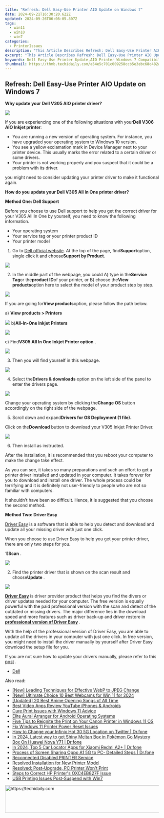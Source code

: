 ```yaml
---
title: "Refresh: Dell Easy-Use Printer AIO Update on Windows 7"
date: 2024-09-21T16:30:20.622Z
updated: 2024-09-26T06:08:05.807Z
tags:
  - win11
  - win10
  - win7
categories:
  - PrinterIssues
description: "This Article Describes Refresh: Dell Easy-Use Printer AIO Update on Windows 7"
excerpt: "This Article Describes Refresh: Dell Easy-Use Printer AIO Update on Windows 7"
keywords: Dell Easy-Use Printer Update,AIO Printer Windows 7 Compatibility,Dell Epson Inkjet Upgrade for Windows,Windows 7 Wireless Printing Enhancement,Dell Printer Driver Update Guide,Newest Dell Printer Features on Windows 7,Latest Windows 7 Supported Dell AIO Printers
thumbnail: https://thmb.techidaily.com/a54e5c701c009258ccb5e3ebc68c482a0352d900bfe7620286533aaa04ebdf62.png
---
```


## Refresh: Dell Easy-Use Printer AIO Update on Windows 7

 **Why update your Dell V305 AIO printer driver?**
  
 ![](https://images.drivereasy.com/wp-content/uploads/2016/07/img_5784c1001c1f1.png)

If you are experiencing one of the following situations with your**Dell V306 AIO Inkjet printer**:
  
* You are running a new version of operating system. For instance, you have upgraded your operating system to Windows 10 version.
* You see a yellow exclamation mark in Device Manager next to your printer device. This usually marks the error related to a certain driver or some drivers.
* Your printer is not working properly and you suspect that it could be a problem with its driver.
  
you might need to consider updating your printer driver to make it functional again.
  
 **How do you update your Dell V305 All In One printer driver?**
  
 **Method One: Dell Support**
  
Before you choose to use Dell support to help you get the correct driver for your V305 All In One by yourself, you need to know the following information.
  
* Your operating system
* Your service tag or your printer product ID
* Your printer model
  
1) Go to [Dell official website](https://shop-links.co/link/?exclusive=1&publisher_slug=itechdaily19598&url=http%3A%2F%2Fwww.dell.com%2F). At the top of the page, find**Support**option, single click it and choose**Support by Product**.
  
![](https://images.drivereasy.com/wp-content/uploads/2016/07/img_577b33e71b232.png)
  
2) In the middle part of the webpage, you could A) type in the**Service Tag**or the**product ID**of your printer, or B) choose the**View products**option here to select the model of your product step by step.

![](https://images.drivereasy.com/wp-content/uploads/2016/07/img_577b36acf0575.png)

If you are going for**View products**option, please follow the path below.
  
a) **View products > Printers**
  
![](https://images.drivereasy.com/wp-content/uploads/2016/07/img_577b36fd2b84a.png)
b)**All-In-One Inkjet Printers**
  
![](https://images.drivereasy.com/wp-content/uploads/2016/07/img_577b3734d805e.png)
  
 c) Find**V305 All In One Inkjet Printer option** .
  
![](https://images.drivereasy.com/wp-content/uploads/2016/07/img_577b37846c570.png)
  
 3) Then you will find yourself in this webpage.  
  
![](https://images.drivereasy.com/wp-content/uploads/2016/07/img_577b4fd2d93ff.png)
  
 4) Select the**Drivers & downloads** option on the left side of the panel to enter the drivers page.  
  
![](https://images.drivereasy.com/wp-content/uploads/2016/07/img_577b50abc9052.png)
  
 Change your operating system by clicking the**Change OS** button accordingly on the right side of the webpage.
  
 5) Scroll down and expand**Drivers for OS Deployment (1 file).**
  
 Click on the**Download** button to download your V305 Inkjet Printer Driver.  
  
![](https://images.drivereasy.com/wp-content/uploads/2016/07/img_577b519e7e9cd.png)
  
 6) Then install as instructed.
  
 After the installation, it is recommended that you reboot your computer to make the change take effect.
  
 As you can see, it takes so many preparations and such an effort to get a printer driver installed and updated in your computer. It takes forever for you to download and install one driver. The whole process could be terrifying and it is definitely not user-friendly to people who are not so familiar with computers.  
  
 It shouldn’t have been so difficult. Hence, it is suggested that you choose the second method.
  
**Method Two: Driver Easy**
  
[Driver Easy](https://tools.techidaily.com/drivereasy/download/) is a software that is able to help you detect and download and update all your missing driver with just one click.
  
 When you choose to use Driver Easy to help you get your printer driver, there are only two steps for you.
  
 1)**Scan** .
  
![](https://images.drivereasy.com/wp-content/uploads/2017/04/img_58e8b048871b6.png)

 2) Find the printer driver that is shown on the scan result and choose**Update** .
  
![](https://images.drivereasy.com/wp-content/uploads/2017/04/img_58e8b09bbee48.jpg)
  
[**Driver Easy**](https://tools.techidaily.com/drivereasy/download/) is driver provider product that helps you find the divers or driver updates needed for your computer. The free version is equally powerful with the paid professional version with the scan and detect of the outdated or missing drivers. The major difference lies in the download speed and more features such as driver back-up and driver restore in [**professional version of Driver Easy**](https://tools.techidaily.com/drivereasy/download/) .
  
 With the help of the professional version of Driver Easy, you are able to update all the drivers in your computer with just one click. In free version, you might need to install the driver manually by yourself after Driver Easy download the setup file for you.
  
 If you are not sure how to update your drivers manually, please refer to this [post](https://tools.techidaily.com/drivereasy/download/) .

* [Dell](https://tools.techidaily.com/drivereasy/download/)

<ins class="adsbygoogle"
     style="display:block"
     data-ad-format="autorelaxed"
     data-ad-client="ca-pub-7571918770474297"
     data-ad-slot="1223367746"></ins>

<ins class="adsbygoogle"
     style="display:block"
     data-ad-client="ca-pub-7571918770474297"
     data-ad-slot="8358498916"
     data-ad-format="auto"
     data-full-width-responsive="true"></ins>

<span class="atpl-alsoreadstyle">Also read:</span>
<div><ul>
<li><a href="https://extra-approaches.techidaily.com/new-leading-techniques-for-effective-webp-to-jpeg-change/"><u>[New] Leading Techniques for Effective WebP to JPEG Change</u></a></li>
<li><a href="https://screen-video-capture.techidaily.com/new-ultimate-choice-10-best-webcams-for-win-11-for-2024/"><u>[New] Ultimate Choice 10 Best Webcams for Win 11 for 2024</u></a></li>
<li><a href="https://fox-access.techidaily.com/updated-20-best-anime-opening-songs-of-all-time/"><u>[Updated] 20 Best Anime Opening Songs of All Time</u></a></li>
<li><a href="https://youtube-videos.techidaily.com/best-video-apps-review-youtube-iphones-and-androids/"><u>Best Video Apps Review YouTube iPhones & Androids</u></a></li>
<li><a href="https://printer-issues.techidaily.com/cure-print-issues-with-windows-11-advice/"><u>Cure Print Issues with Windows 11 Advice</u></a></li>
<li><a href="https://extra-resources.techidaily.com/elite-aural-arranger-for-android-operating-systems/"><u>Elite Aural Arranger for Android Operating Systems</u></a></li>
<li><a href="https://printer-issues.techidaily.com/five-tips-to-reignite-the-print-on-your-canon-printer-in-windows-11-os/"><u>Five Tips to Reignite the Print on Your Canon Printer in Windows 11 OS</u></a></li>
<li><a href="https://printer-issues.techidaily.com/fix-windows-11-printer-power-reset-issues/"><u>Fix Windows 11 Printer Power Reset Issues</u></a></li>
<li><a href="https://location-social.techidaily.com/how-to-change-your-infinix-hot-30-5g-location-on-twitter-drfone-by-drfone-virtual-android/"><u>How to Change your Infinix Hot 30 5G Location on Twitter | Dr.fone</u></a></li>
<li><a href="https://android-pokemon-go.techidaily.com/in-2024-latest-way-to-get-shiny-meltan-box-in-pokemon-go-mystery-box-on-huawei-nova-y71-drfone-by-drfone-virtual-android/"><u>In 2024, Latest way to get Shiny Meltan Box in Pokémon Go Mystery Box On Huawei Nova Y71 | Dr.fone</u></a></li>
<li><a href="https://android-location-track.techidaily.com/in-2024-top-5-car-locator-apps-for-xiaomi-redmi-a2plus-drfone-by-drfone-virtual-android/"><u>In 2024, Top 5 Car Locator Apps for Xiaomi Redmi A2+ | Dr.fone</u></a></li>
<li><a href="https://screen-mirror.techidaily.com/process-of-screen-sharing-oppo-a1-5g-to-pc-detailed-steps-drfone-by-drfone-android/"><u>Process of Screen Sharing Oppo A1 5G to PC- Detailed Steps | Dr.fone</u></a></li>
<li><a href="https://printer-issues.techidaily.com/reconnected-disabled-printer-service/"><u>Reconnected Disabled PRINTER Service</u></a></li>
<li><a href="https://printer-issues.techidaily.com/resolved-installation-for-new-printer-model/"><u>Resolved Installation for New Printer Model</u></a></li>
<li><a href="https://printer-issues.techidaily.com/resolved-post-upgrade-pc-printer-wont-print/"><u>Resolved: Post-Upgrade, PC Printer Won't Print</u></a></li>
<li><a href="https://printer-issues.techidaily.com/steps-to-correct-hp-printers-oxc4eb827f-issue/"><u>Steps to Correct HP Printer's OXC4EB827F Issue</u></a></li>
<li><a href="https://printer-issues.techidaily.com/usb-printing-issues-post-suspend-with-win7/"><u>USB Printing Issues Post-Suspend with Win7</u></a></li>
</ul></div>

<!-- affiliate ads begin -->
<a href="https://appsumo.8odi.net/c/5597632/2075461/7443" target="_top" id="2075461">
  <img src="//a.impactradius-go.com/display-ad/7443-2075461" border="0" alt="https://techidaily.com" width="728" height="90"/>
</a>
<img height="0" width="0" src="https://appsumo.8odi.net/i/5597632/2075461/7443" style="position:absolute;visibility:hidden;" border="0" />
<!-- affiliate ads end -->

